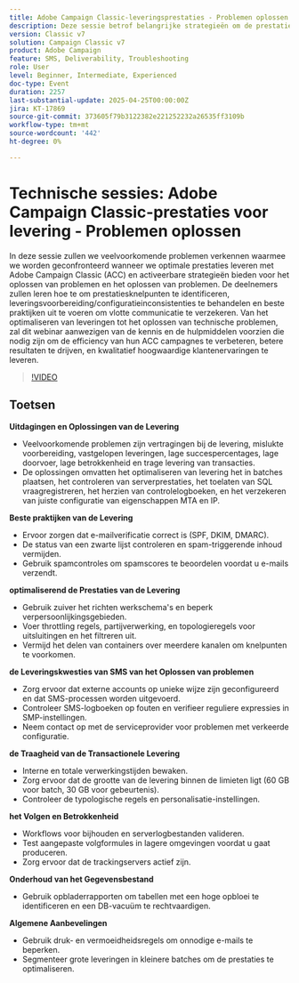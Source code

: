 ```yaml
---
title: Adobe Campaign Classic-leveringsprestaties - Problemen oplossen
description: Deze sessie betrof belangrijke strategieën om de prestaties van e-mail en SMS-berichten met Adobe Campaign te verbeteren. Het behandelde gemeenschappelijke uitdagingen zoals leveringsvertragingen, lage productie, en transactiesolerantie, het aanbieden van oplossingen zoals batchoptimalisering, SQL registreren, en de controle van serverprestaties. De beste praktijken van de leveringsbaarheid omvatten juiste e-mailauthentificatie (SPF, DKIM, DMARC), zwarte lijst controle, en spamcontroles. Voor betere prestaties adviseerden de deskundigen schone werkschema's, het vertragen regels, en het vermijden van gedeelde containers. Tips voor het leveren van SMS-berichten zijn gericht op de juiste installatie van externe accounts en de analyse van logbestanden. De sessie benadrukte ook het bijhouden van validatie, databaseonderhoud met behulp van blotrapporten en het toepassen van druk- en vermoeidheidsregels om de betrokkenheid te vergroten. Een opname van een sessie wordt via e-mail gedeeld en op de website van Adobe Experience geplaatst.
version: Classic v7
solution: Campaign Classic v7
product: Adobe Campaign
feature: SMS, Deliverability, Troubleshooting
role: User
level: Beginner, Intermediate, Experienced
doc-type: Event
duration: 2257
last-substantial-update: 2025-04-25T00:00:00Z
jira: KT-17869
source-git-commit: 373605f79b3122382e221252232a26535ff3109b
workflow-type: tm+mt
source-wordcount: '442'
ht-degree: 0%

---
```



# Technische sessies: Adobe Campaign Classic-prestaties voor levering - Problemen oplossen

In deze sessie zullen we veelvoorkomende problemen verkennen waarmee we worden geconfronteerd wanneer we optimale prestaties leveren met Adobe Campaign Classic (ACC) en activeerbare strategieën bieden voor het oplossen van problemen en het oplossen van problemen. De deelnemers zullen leren hoe te om prestatiesknelpunten te identificeren, leveringsvoorbereiding/configuratieinconsistenties te behandelen en beste praktijken uit te voeren om vlotte communicatie te verzekeren. Van het optimaliseren van leveringen tot het oplossen van technische problemen, zal dit webinar aanwezigen van de kennis en de hulpmiddelen voorzien die nodig zijn om de efficiency van hun ACC campagnes te verbeteren, betere resultaten te drijven, en kwalitatief hoogwaardige klantenervaringen te leveren.

>[!VIDEO](https://video.tv.adobe.com/v/3457826/?learn=on&enablevpops)

## Toetsen

**Uitdagingen en Oplossingen van de Levering**

* Veelvoorkomende problemen zijn vertragingen bij de levering, mislukte voorbereiding, vastgelopen leveringen, lage succespercentages, lage doorvoer, lage betrokkenheid en trage levering van transacties.
* De oplossingen omvatten het optimaliseren van levering het in batches plaatsen, het controleren van serverprestaties, het toelaten van SQL vraagregistreren, het herzien van controlelogboeken, en het verzekeren van juiste configuratie van eigenschappen MTA en IP.

**Beste praktijken van de Levering**

* Ervoor zorgen dat e-mailverificatie correct is (SPF, DKIM, DMARC).
* De status van een zwarte lijst controleren en spam-triggerende inhoud vermijden.
* Gebruik spamcontroles om spamscores te beoordelen voordat u e-mails verzendt.

**optimaliserend de Prestaties van de Levering**

* Gebruik zuiver het richten werkschema&#39;s en beperk verpersoonlijkingsgebieden.
* Voer throttling regels, partijverwerking, en topologieregels voor uitsluitingen en het filtreren uit.
* Vermijd het delen van containers over meerdere kanalen om knelpunten te voorkomen.

**de Leveringskwesties van SMS van het Oplossen van problemen**

* Zorg ervoor dat externe accounts op unieke wijze zijn geconfigureerd en dat SMS-processen worden uitgevoerd.
* Controleer SMS-logboeken op fouten en verifieer reguliere expressies in SMP-instellingen.
* Neem contact op met de serviceprovider voor problemen met verkeerde configuratie.

**de Traagheid van de Transactionele Levering**

* Interne en totale verwerkingstijden bewaken.
* Zorg ervoor dat de grootte van de levering binnen de limieten ligt (60 GB voor batch, 30 GB voor gebeurtenis).
* Controleer de typologische regels en personalisatie-instellingen.

**het Volgen en Betrokkenheid**

* Workflows voor bijhouden en serverlogbestanden valideren.
* Test aangepaste volgformules in lagere omgevingen voordat u gaat produceren.
* Zorg ervoor dat de trackingservers actief zijn.

**Onderhoud van het Gegevensbestand**

* Gebruik opbladerrapporten om tabellen met een hoge opbloei te identificeren en een DB-vacuüm te rechtvaardigen.

**Algemene Aanbevelingen**

* Gebruik druk- en vermoeidheidsregels om onnodige e-mails te beperken.
* Segmenteer grote leveringen in kleinere batches om de prestaties te optimaliseren.